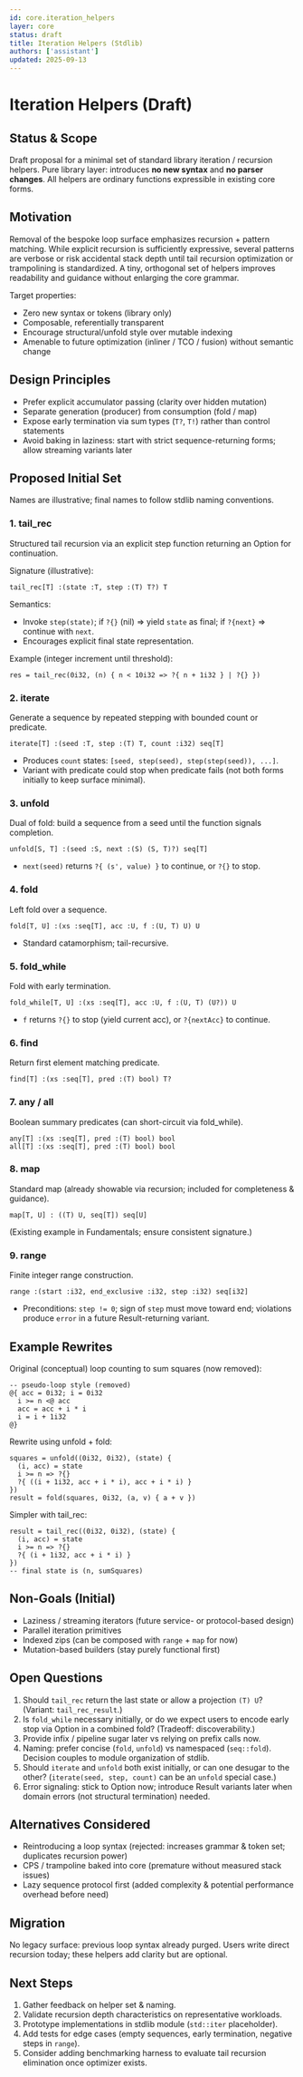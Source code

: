 ```yaml
---
id: core.iteration_helpers
layer: core
status: draft
title: Iteration Helpers (Stdlib)
authors: ['assistant']
updated: 2025-09-13
---
```


# Iteration Helpers (Draft)

## Status & Scope
Draft proposal for a minimal set of standard library iteration / recursion helpers. Pure library layer: introduces **no new syntax** and **no parser changes**. All helpers are ordinary functions expressible in existing core forms.

## Motivation
Removal of the bespoke loop surface emphasizes recursion + pattern matching. While explicit recursion is sufficiently expressive, several patterns are verbose or risk accidental stack depth until tail recursion optimization or trampolining is standardized. A tiny, orthogonal set of helpers improves readability and guidance without enlarging the core grammar.

Target properties:
- Zero new syntax or tokens (library only)
- Composable, referentially transparent
- Encourage structural/unfold style over mutable indexing
- Amenable to future optimization (inliner / TCO / fusion) without semantic change

## Design Principles
- Prefer explicit accumulator passing (clarity over hidden mutation)
- Separate generation (producer) from consumption (fold / map)
- Expose early termination via sum types (`T?`, `T!`) rather than control statements
- Avoid baking in laziness: start with strict sequence-returning forms; allow streaming variants later

## Proposed Initial Set
Names are illustrative; final names to follow stdlib naming conventions.

### 1. tail_rec
Structured tail recursion via an explicit step function returning an Option for continuation.

Signature (illustrative):
```
tail_rec[T] :(state :T, step :(T) T?) T
```
Semantics:
- Invoke `step(state)`; if `?{}` (nil) => yield `state` as final; if `?{next}` => continue with `next`.
- Encourages explicit final state representation.

Example (integer increment until threshold):
```
res = tail_rec(0i32, (n) { n < 10i32 => ?{ n + 1i32 } | ?{} })
```

### 2. iterate
Generate a sequence by repeated stepping with bounded count or predicate.
```
iterate[T] :(seed :T, step :(T) T, count :i32) seq[T]
```
- Produces `count` states: `[seed, step(seed), step(step(seed)), ...]`.
- Variant with predicate could stop when predicate fails (not both forms initially to keep surface minimal).

### 3. unfold
Dual of fold: build a sequence from a seed until the function signals completion.
```
unfold[S, T] :(seed :S, next :(S) (S, T)?) seq[T]
```
- `next(seed)` returns `?{ (s', value) }` to continue, or `?{}` to stop.

### 4. fold
Left fold over a sequence.
```
fold[T, U] :(xs :seq[T], acc :U, f :(U, T) U) U
```
- Standard catamorphism; tail-recursive.

### 5. fold_while
Fold with early termination.
```
fold_while[T, U] :(xs :seq[T], acc :U, f :(U, T) (U?)) U
```
- `f` returns `?{}` to stop (yield current acc), or `?{nextAcc}` to continue.

### 6. find
Return first element matching predicate.
```
find[T] :(xs :seq[T], pred :(T) bool) T?
```

### 7. any / all
Boolean summary predicates (can short-circuit via fold_while).
```
any[T] :(xs :seq[T], pred :(T) bool) bool
all[T] :(xs :seq[T], pred :(T) bool) bool
```

### 8. map
Standard map (already showable via recursion; included for completeness & guidance).
```
map[T, U] : ((T) U, seq[T]) seq[U]
```
(Existing example in Fundamentals; ensure consistent signature.)

### 9. range
Finite integer range construction.
```
range :(start :i32, end_exclusive :i32, step :i32) seq[i32]
```
- Preconditions: `step != 0`; sign of `step` must move toward end; violations produce `error` in a future Result-returning variant.

## Example Rewrites
Original (conceptual) loop counting to sum squares (now removed):
```
-- pseudo-loop style (removed)
@{ acc = 0i32; i = 0i32
  i >= n <@ acc
  acc = acc + i * i
  i = i + 1i32
@}
```
Rewrite using unfold + fold:
```
squares = unfold((0i32, 0i32), (state) {
  (i, acc) = state
  i >= n => ?{}
  ?{ ((i + 1i32, acc + i * i), acc + i * i) }
})
result = fold(squares, 0i32, (a, v) { a + v })
```
Simpler with tail_rec:
```
result = tail_rec((0i32, 0i32), (state) {
  (i, acc) = state
  i >= n => ?{}
  ?{ (i + 1i32, acc + i * i) }
})
-- final state is (n, sumSquares)
```

## Non-Goals (Initial)
- Laziness / streaming iterators (future service- or protocol-based design)
- Parallel iteration primitives
- Indexed zips (can be composed with `range` + `map` for now)
- Mutation-based builders (stay purely functional first)

## Open Questions
1. Should `tail_rec` return the last state or allow a projection `(T) U`? (Variant: `tail_rec_result`.)
2. Is `fold_while` necessary initially, or do we expect users to encode early stop via Option in a combined fold? (Tradeoff: discoverability.)
3. Provide infix / pipeline sugar later vs relying on prefix calls now.
4. Naming: prefer concise (`fold`, `unfold`) vs namespaced (`seq::fold`). Decision couples to module organization of stdlib.
5. Should `iterate` and `unfold` both exist initially, or can one desugar to the other? (`iterate(seed, step, count)` can be an `unfold` special case.)
6. Error signaling: stick to Option now; introduce Result variants later when domain errors (not structural termination) needed.

## Alternatives Considered
- Reintroducing a loop syntax (rejected: increases grammar & token set; duplicates recursion power)
- CPS / trampoline baked into core (premature without measured stack issues)
- Lazy sequence protocol first (added complexity & potential performance overhead before need)

## Migration
No legacy surface: previous loop syntax already purged. Users write direct recursion today; these helpers add clarity but are optional.

## Next Steps
1. Gather feedback on helper set & naming.
2. Validate recursion depth characteristics on representative workloads.
3. Prototype implementations in stdlib module (`std::iter` placeholder).
4. Add tests for edge cases (empty sequences, early termination, negative steps in `range`).
5. Consider adding benchmarking harness to evaluate tail recursion elimination once optimizer exists.

